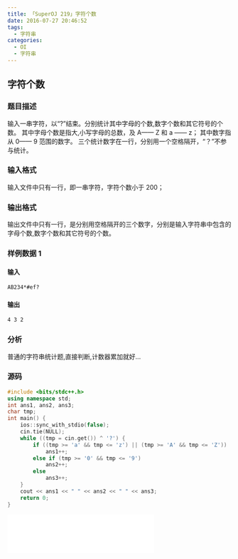 ```yaml
---
title: 「SuperOJ 219」字符个数
date: 2016-07-27 20:46:52
tags:
  - 字符串
categories: 
  - OI
  - 字符串
---
```

## 字符个数
### 题目描述
输入一串字符，以“?”结束。分别统计其中字母的个数,数字个数和其它符号的个数。
其中字母个数是指大,小写字母的总数，及 A—— Z 和 a —— z；
其中数字指从 0—— 9 范围的数字。
三个统计数字在一行，分别用一个空格隔开，“？”不参与统计。
<!-- more -->
### 输入格式
输入文件中只有一行，即一串字符，字符个数小于 200；
### 输出格式
输出文件中只有一行，是分别用空格隔开的三个数字，分别是输入字符串中包含的字母个数,数字个数和其它符号的个数。
### 样例数据 1
#### 输入
``` bash
AB234*#ef?
```
#### 输出
``` bash
4 3 2
```
### 分析
普通的字符串统计题,直接判断,计数器累加就好...
### 源码
``` cpp
#include <bits/stdc++.h>
using namespace std;
int ans1, ans2, ans3;
char tmp;
int main() {
    ios::sync_with_stdio(false);
    cin.tie(NULL);
    while ((tmp = cin.get()) ^ '?') {
        if ((tmp >= 'a' && tmp <= 'z') || (tmp >= 'A' && tmp <= 'Z'))
            ans1++;
        else if (tmp >= '0' && tmp <= '9')
            ans2++;
        else
            ans3++;
    }
    cout << ans1 << " " << ans2 << " " << ans3;
    return 0;
}
```
<iframe frameborder="no" border="0" marginwidth="0" marginheight="0" width=330 height=86 src="//music.163.com/outchain/player?type=2&id=730690&auto=1&height=66"></iframe>